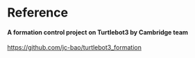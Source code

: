 # Reference

#### A formation control project on Turtlebot3 by Cambridge team

https://github.com/jc-bao/turtlebot3_formation

